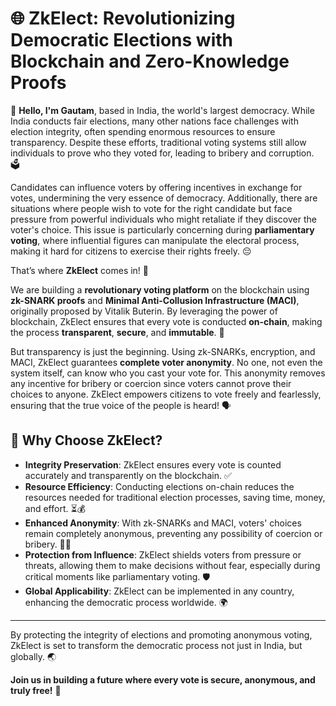 

# 🌐 ZkElect: Revolutionizing Democratic Elections with Blockchain and Zero-Knowledge Proofs

👋 **Hello, I'm Gautam**, based in India, the world's largest democracy. While India conducts fair elections, many other nations face challenges with election integrity, often spending enormous resources to ensure transparency. Despite these efforts, traditional voting systems still allow individuals to prove who they voted for, leading to bribery and corruption. 🗳️

Candidates can influence voters by offering incentives in exchange for votes, undermining the very essence of democracy. Additionally, there are situations where people wish to vote for the right candidate but face pressure from powerful individuals who might retaliate if they discover the voter's choice. This issue is particularly concerning during **parliamentary voting**, where influential figures can manipulate the electoral process, making it hard for citizens to exercise their rights freely. 😔

That’s where **ZkElect** comes in! 🚀

We are building a **revolutionary voting platform** on the blockchain using **zk-SNARK proofs** and **Minimal Anti-Collusion Infrastructure (MACI)**, originally proposed by Vitalik Buterin. By leveraging the power of blockchain, ZkElect ensures that every vote is conducted **on-chain**, making the process **transparent**, **secure**, and **immutable**. 🔐

But transparency is just the beginning. Using zk-SNARKs, encryption, and MACI, ZkElect guarantees **complete voter anonymity**. No one, not even the system itself, can know who you cast your vote for. This anonymity removes any incentive for bribery or coercion since voters cannot prove their choices to anyone. ZkElect empowers citizens to vote freely and fearlessly, ensuring that the true voice of the people is heard! 🗣️

## 🎯 Why Choose ZkElect?

- **Integrity Preservation**: ZkElect ensures every vote is counted accurately and transparently on the blockchain. ✅
- **Resource Efficiency**: Conducting elections on-chain reduces the resources needed for traditional election processes, saving time, money, and effort. ⏳💰
- **Enhanced Anonymity**: With zk-SNARKs and MACI, voters' choices remain completely anonymous, preventing any possibility of coercion or bribery. 🕵️‍♂️
- **Protection from Influence**: ZkElect shields voters from pressure or threats, allowing them to make decisions without fear, especially during critical moments like parliamentary voting. 🛡️
- **Global Applicability**: ZkElect can be implemented in any country, enhancing the democratic process worldwide. 🌍

---

By protecting the integrity of elections and promoting anonymous voting, ZkElect is set to transform the democratic process not just in India, but globally. 🌏 

**Join us in building a future where every vote is secure, anonymous, and truly free!** 🎉

